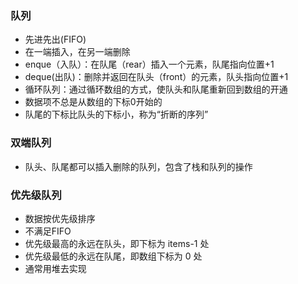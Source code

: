 ### 队列
* 先进先出(FIFO)
* 在一端插入，在另一端删除
* enque（入队）：在队尾（rear）插入一个元素，队尾指向位置+1
* deque(出队)：删除并返回在队头（front）的元素，队头指向位置+1
* 循环队列：通过循环数组的方式，使队头和队尾重新回到数组的开通
* 数据项不总是从数组的下标0开始的
* 队尾的下标比队头的下标小，称为“折断的序列”

### 双端队列
* 队头、队尾都可以插入删除的队列，包含了栈和队列的操作

### 优先级队列
* 数据按优先级排序
* 不满足FIFO
* 优先级最高的永远在队头，即下标为 items-1 处
* 优先级最低的永远在队尾，即数组下标为 0 处
* 通常用堆去实现
